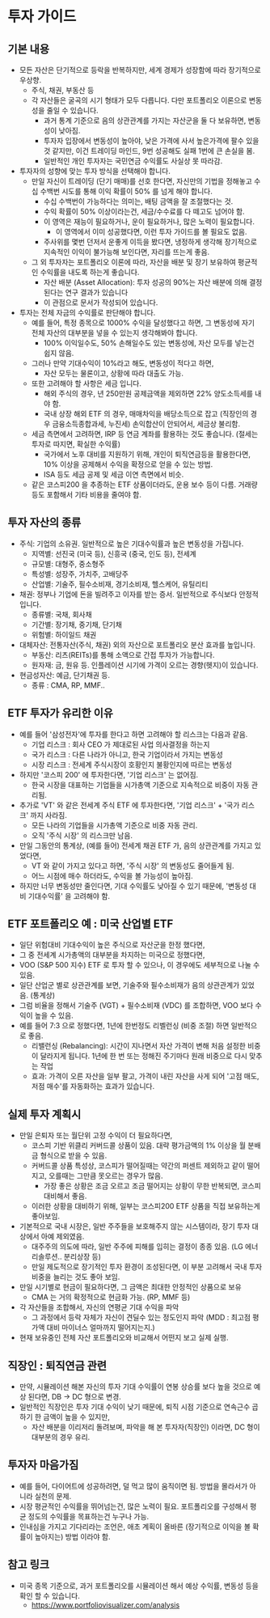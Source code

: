 # 투자 가이드

## 기본 내용
- 모든 자산은 단기적으로 등락을 반복하지만, 세계 경제가 성장함에 따라 장기적으로 우상향.
    - 주식, 채권, 부동산 등
    - 각 자산들은 굴곡의 시기 형태가 모두 다릅니다. 다만 포트폴리오 이론으로 변동성을 줄일 수 있습니다.
        - 과거 통계 기준으로 음의 상관관계를 가지는 자산군을 둘 다 보유하면, 변동성이 낮아짐.
        - 투자자 입장에서 변동성이 높아야, 낮은 가격에 사서 높은가격에 팔수 있을 것 같지만, 이건 트레이딩 마인드, 9번 성공해도 실패 1번에 큰 손실을 봄.
        - 일반적인 개인 투자자는 국민연금 수익률도 사실상 못 따라감.
- 투자자의 성향에 맞는 투자 방식을 선택해야 합니다.
    - 만일 자신이 트레이딩 (단기 매매)를 선호 한다면, 자신만의 기법을 정해놓고 수십 수백번 시도를 통해 이익 확률이 50% 를 넘게 해야 합니다.
        - 수십 수백번이 가능하다는 의미는, 배팅 금액을 잘 조절했다는 것.
        - 수익 확률이 50% 이상이라는건, 세금/수수료를 다 떼고도 넘어야 함.
        - 이 영역은 재능이 필요하거나, 운이 필요하거나, 많은 노력이 필요합니다.
            - 이 영역에서 이미 성공했다면, 이런 투자 가이드를 볼 필요도 없음.
        - 주사위를 몇번 던저서 운좋게 이득을 봤다면, 냉정하게 생각해 장기적으로 지속적인 이익이 불가능해 보인다면, 자리를 뜨는게 좋음.
    - 그 외 투자자는 포트폴리오 이론에 따라, 자산을 배분 및 장기 보유하여 평균적인 수익률을 내도록 하는게 좋습니다.
        - 자산 배분 (Asset Allocation): 투자 성공의 90%는 자산 배분에 의해 결정된다는 연구 결과가 있습니다
        - 이 관점으로 문서가 작성되어 있습니다.
- 투자는 전체 자금의 수익률로 판단해야 합니다.
    - 예를 들어, 특정 종목으로 1000% 수익을 달성했다고 하면, 그 변동성에 자기 전체 자산의 대부분을 넣을 수 있는지 생각해봐야 합니다.
        - 100% 이익일수도, 50% 손해일수도 있는 변동성에, 자산 모두를 넣는건 쉽지 않음.
    - 그러나 만약 기대수익이 10%라고 해도, 변동성이 적다고 하면,
        - 자산 모두는 물론이고, 상황에 따라 대출도 가능.
    - 또한 고려해야 할 사항은 세금 입니다.
        - 해외 주식의 경우, 년 250만원 공제금액을 제외하면 22% 양도소득세를 내야 함.
        - 국내 상장 해외 ETF 의 경우, 매매차익을 배당소득으로 잡고 (직장인의 경우 금융소득종합과세, 누진세) 손익합산이 안되어서, 세금상 불리함.
    - 세금 측면에서 고려하면, IRP 등 연금 계좌를 활용하는 것도 좋습니다. (절세는 투자로 따지면, 확실한 수익률)
        - 국가에서 노후 대비를 지원하기 위해, 개인이 퇴직연금등을 활용한다면, 10% 이상을 공제해서 수익을 확정으로 얻을 수 있는 방법.
        - ISA 등도 세금 공제 및 세금 이연 측면에서 비슷.
    - 같은 코스피200 을 추종하는 ETF 상품이더라도, 운용 보수 등이 다름. 거래량 등도 포함해서 기타 비용을 줄여야 함.

## 투자 자산의 종류
- 주식: 기업의 소유권. 일반적으로 높은 기대수익률과 높은 변동성을 가집니다.
    - 지역별: 선진국 (미국 등), 신흥국 (중국, 인도 등), 전세계
    - 규모별: 대형주, 중소형주
    - 특성별: 성장주, 가치주, 고배당주
    - 산업별: 기술주, 필수소비재, 경기소비재, 헬스케어, 유틸리티
- 채권: 정부나 기업에 돈을 빌려주고 이자를 받는 증서. 일반적으로 주식보다 안정적입니다.
    - 종류별: 국채, 회사채
    - 기간별: 장기채, 중기채, 단기채
    - 위험별: 하이일드 채권
- 대체자산: 전통자산(주식, 채권) 외의 자산으로 포트폴리오 분산 효과를 높입니다.
    - 부동산: 리츠(REITs)를 통해 소액으로 간접 투자가 가능합니다.
    - 원자재: 금, 원유 등. 인플레이션 시기에 가격이 오르는 경향(헷지)이 있습니다.
- 현금성자산: 예금, 단기채권 등.
    - 종류 : CMA, RP, MMF..

## ETF 투자가 유리한 이유
- 예를 들어 '삼성전자'에 투자를 한다고 하면 고려해야 할 리스크는 다음과 같음.
    - 기업 리스크 : 회사 CEO 가 제대로된 사업 의사결정을 하는지
    - 국가 리스크 : 다른 나라가 아니고, 한국 기업이라서 가지는 변동성
    - 시장 리스크 : 전세계 주식시장이 호황인지 불황인지에 따르는 변동성
- 하지만 '코스피 200' 에 투자한다면, '기업 리스크' 는 없어짐.
    - 한국 시장을 대표하는 기업들을 시가총액 기준으로 지속적으로 비중이 자동 관리됨.
- 추가로 'VT' 와 같은 전세계 주식 ETF 에 투자한다면, '기업 리스크' + '국가 리스크' 까지 사라짐.
    - 모든 나라의 기업들을 시가총액 기준으로 비중 자동 관리.
    - 오직 '주식 시장' 의 리스크만 남음.
- 만일 그동안의 통계상, (예를 들어) 전세계 채권 ETF 가, 음의 상관관계를 가지고 있었다면,
    - VT 와 같이 가지고 있다고 하면, '주식 시장' 의 변동성도 줄어들게 됨.
    - 어느 시점에 매수 하더라도, 수익을 볼 가능성이 높아짐.
- 하지만 너무 변동성만 줄인다면, 기대 수익률도 낮아질 수 있기 때문에, '변동성 대비 기대수익률' 을 고려해야 함.

## ETF 포트폴리오 예 : 미국 산업별 ETF
- 일단 위험대비 기대수익이 높은 주식으로 자산군을 한정 했다면,
- 그 중 전세계 시가총액의 대부분을 차지하는 미국으로 정했다면,
- VOO (S&P 500 지수) ETF 로 투자 할 수 있으나, 이 경우에도 세부적으로 나눌 수 있음.
- 일단 산업군 별로 상관관계를 보면, 기술주와 필수소비재가 음의 상관관계가 있었음. (통계상)
- 그럼 비율을 정해서 기술주 (VGT) + 필수소비재 (VDC) 를 조합하면, VOO 보다 수익이 높을 수 있음.
- 예를 들어 7:3 으로 정했다면, 1년에 한번정도 리벨런싱 (비중 조절) 하면 일반적으로 좋음.
    - 리밸런싱 (Rebalancing): 시간이 지나면서 자산 가격이 변해 처음 설정한 비중이 달라지게 됩니다. 1년에 한 번 또는 정해진 주기마다 원래 비중으로 다시 맞추는 작업
    - 효과: 가격이 오른 자산을 일부 팔고, 가격이 내린 자산을 사게 되어 '고점 매도, 저점 매수'를 자동화하는 효과가 있습니다.

## 실제 투자 계획시
- 만일 은퇴자 또는 월단위 고정 수익이 더 필요하다면,
    - 코스피 기반 위클리 커버드콜 상품이 있음. 대략 평가금액의 1% 이상을 월 분배금 형식으로 받을 수 있음.
    - 커버드콜 상품 특성상, 코스피가 떨어질때는 약간의 퍼센트 제외하고 같이 떨어지고, 오를때는 그만큼 못오르는 경우가 많음.
        - 가장 좋은 상황은 조금 오르고 조금 떨어지는 상황이 무한 반복되면, 코스피 대비해서 좋음.
    - 이러한 상황을 대비하기 위해, 일부는 코스피200 ETF 상품을 직접 보유하는게 좋아보임.
- 기본적으로 국내 시장은, 일반 주주들을 보호해주지 않는 시스템이라, 장기 투자 대상에서 아예 제외였음.
    - 대주주의 의도에 따라, 일반 주주에 피해를 입히는 결정이 종종 있음. (LG 에너리솔루션.. 분리상장 등)
    - 만일 제도적으로 장기적인 투자 환경이 조성된다면, 이 부분 고려해서 국내 투자 비중을 늘리는 것도 좋아 보임.
- 만일 시기별로 현금이 필요하다면, 그 금액은 최대한 안정적인 상품으로 보유
    - CMA 는 거의 확정적으로 현금화 가능. (RP, MMF 등)
- 각 자산들을 조합해서, 자신의 연평균 기대 수익을 파악
    - 그 과정에서 등락 자체가 자신이 견딜수 있는 정도인지 파악 (MDD : 최고점 평가액 대비 마이너스 얼마까지 떨어지는지.)
- 현재 보유중인 전체 자산 포트폴리오와 비교해서 어떤지 보고 실제 실행.

## 직장인 : 퇴직연금 관련
- 만약, 시뮬레이션 해본 자신의 투자 기대 수익률이 연봉 상승률 보다 높을 것으로 예상 된다면, DB -> DC 형으로 변경.
- 일반적인 직장인은 투자 기대 수익이 낮기 때문에, 퇴직 시점 기준으로 연속근수 곱하기 한 금액이 높을 수 있지만,
    - 자산 배분을 이리저리 돌려보며, 파악을 해 본 투자자(직장인) 이라면, DC 형이 대부분의 경우 유리.

## 투자자 마음가짐
- 예를 들어, 다이어트에 성공하려면, 덜 먹고 많이 움직이면 됨. 방법을 몰라서가 아니라 실천의 문제.
- 시장 평균적인 수익률을 뛰어넘는건, 많은 노력이 필요. 포트폴리오를 구성해서 평균 정도의 수익률을 목표하는건 누구나 가능.
- 인내심을 가지고 기다리라는 조언은, 애초 계획이 올바른 (장기적으로 이익을 볼 확률이 높아지는) 방법 이라야 함.

## 참고 링크
- 미국 종목 기준으로, 과거 포트폴리오를 시뮬레이션 해서 예상 수익률, 변동성 등을 확인 할 수 있습니다.
    - https://www.portfoliovisualizer.com/analysis
